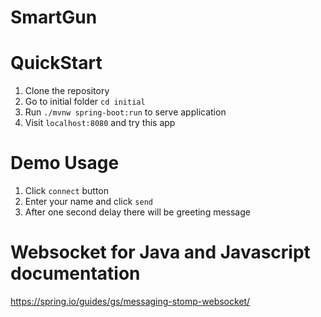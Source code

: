 # SmartGun

# QuickStart
1. Clone the repository
2. Go to initial folder `cd initial`
3. Run `./mvnw spring-boot:run` to serve application
4. Visit `localhost:8080` and try this app

# Demo Usage
1. Click `connect` button
2. Enter your name and click `send`
3. After one second delay there will be greeting message

# Websocket for Java and Javascript documentation
https://spring.io/guides/gs/messaging-stomp-websocket/
